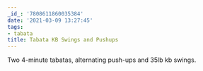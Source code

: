 ```yaml
---
_id_: '7808611860035384'
date: '2021-03-09 13:27:45'
tags:
- tabata
title: Tabata KB Swings and Pushups
---
```


Two 4-minute tabatas, alternating push-ups and 35lb kb swings.
